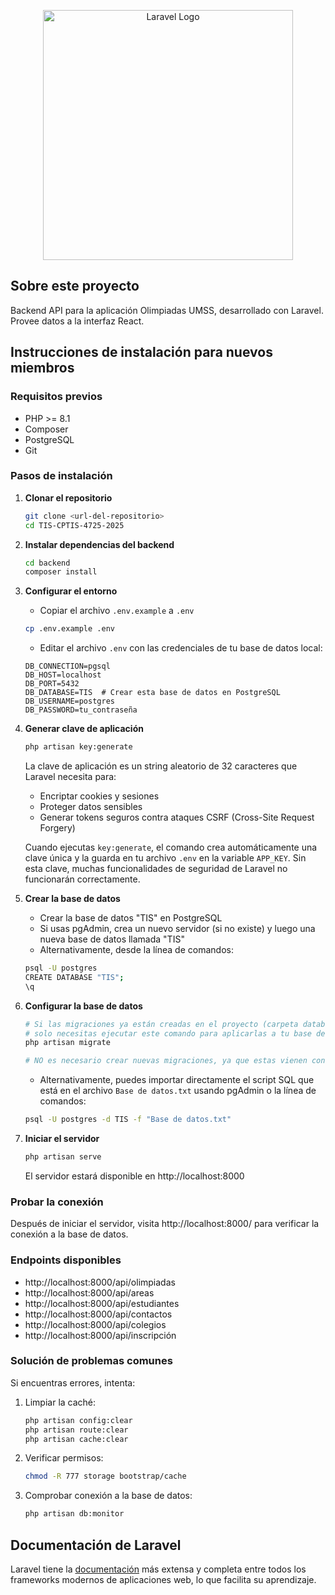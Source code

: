 <p align="center"><a href="https://laravel.com" target="_blank"><img src="https://raw.githubusercontent.com/laravel/art/master/logo-lockup/5%20SVG/2%20CMYK/1%20Full%20Color/laravel-logolockup-cmyk-red.svg" width="400" alt="Laravel Logo"></a></p>

## Sobre este proyecto

Backend API para la aplicación Olimpiadas UMSS, desarrollado con Laravel. Provee datos a la interfaz React.

## Instrucciones de instalación para nuevos miembros

### Requisitos previos
- PHP >= 8.1
- Composer
- PostgreSQL
- Git

### Pasos de instalación

1. **Clonar el repositorio**
   ```bash
   git clone <url-del-repositorio>
   cd TIS-CPTIS-4725-2025
   ```

2. **Instalar dependencias del backend**
   ```bash
   cd backend
   composer install
   ```

3. **Configurar el entorno**
   - Copiar el archivo `.env.example` a `.env`
   ```bash
   cp .env.example .env
   ```
   - Editar el archivo `.env` con las credenciales de tu base de datos local:
   ```
   DB_CONNECTION=pgsql
   DB_HOST=localhost
   DB_PORT=5432
   DB_DATABASE=TIS  # Crear esta base de datos en PostgreSQL
   DB_USERNAME=postgres
   DB_PASSWORD=tu_contraseña
   ```

4. **Generar clave de aplicación**
   ```bash
   php artisan key:generate
   ```
   
   La clave de aplicación es un string aleatorio de 32 caracteres que Laravel necesita para:
   - Encriptar cookies y sesiones
   - Proteger datos sensibles
   - Generar tokens seguros contra ataques CSRF (Cross-Site Request Forgery)
   
   Cuando ejecutas `key:generate`, el comando crea automáticamente una clave única y la guarda en 
   tu archivo `.env` en la variable `APP_KEY`. Sin esta clave, muchas funcionalidades de 
   seguridad de Laravel no funcionarán correctamente.

5. **Crear la base de datos**
   - Crear la base de datos "TIS" en PostgreSQL
   - Si usas pgAdmin, crea un nuevo servidor (si no existe) y luego una nueva base de datos llamada "TIS"
   - Alternativamente, desde la línea de comandos:
   ```bash
   psql -U postgres
   CREATE DATABASE "TIS";
   \q
   ```

6. **Configurar la base de datos**
   ```bash
   # Si las migraciones ya están creadas en el proyecto (carpeta database/migrations)
   # solo necesitas ejecutar este comando para aplicarlas a tu base de datos:
   php artisan migrate
   
   # NO es necesario crear nuevas migraciones, ya que estas vienen con el proyecto
   ```
   
   - Alternativamente, puedes importar directamente el script SQL que está en el archivo `Base de datos.txt` 
     usando pgAdmin o la línea de comandos:
   ```bash
   psql -U postgres -d TIS -f "Base de datos.txt"
   ```

7. **Iniciar el servidor**
   ```bash
   php artisan serve
   ```
   El servidor estará disponible en http://localhost:8000

### Probar la conexión

Después de iniciar el servidor, visita http://localhost:8000/ para verificar la conexión a la base de datos.

### Endpoints disponibles

- http://localhost:8000/api/olimpiadas
- http://localhost:8000/api/areas
- http://localhost:8000/api/estudiantes
- http://localhost:8000/api/contactos
- http://localhost:8000/api/colegios
- http://localhost:8000/api/inscripción <!-- CAMBIADO DE inscripciones A inscripción -->

### Solución de problemas comunes

Si encuentras errores, intenta:

1. Limpiar la caché:
   ```bash
   php artisan config:clear
   php artisan route:clear
   php artisan cache:clear
   ```

2. Verificar permisos:
   ```bash
   chmod -R 777 storage bootstrap/cache
   ```

3. Comprobar conexión a la base de datos:
   ```bash
   php artisan db:monitor
   ```

## Documentación de Laravel

Laravel tiene la [documentación](https://laravel.com/docs) más extensa y completa entre todos los frameworks modernos de aplicaciones web, lo que facilita su aprendizaje.
